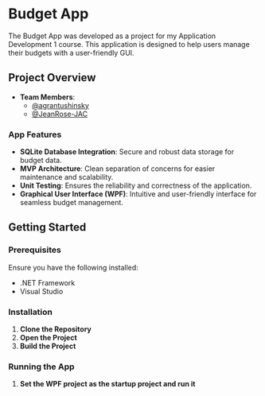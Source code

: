 # Budget App

The Budget App was developed as a project for my Application Development 1 course. This application is designed to help users manage their budgets with a user-friendly GUI.

## Project Overview
- **Team Members**:
  - [@agrantushinsky](https://github.com/agrantushinsky)
  - [@JeanRose-JAC](https://github.com/JeanRose-JAC)

### App Features

- **SQLite Database Integration**: Secure and robust data storage for budget data.
- **MVP Architecture**: Clean separation of concerns for easier maintenance and scalability.
- **Unit Testing**: Ensures the reliability and correctness of the application.
- **Graphical User Interface (WPF)**: Intuitive and user-friendly interface for seamless budget management.

## Getting Started

### Prerequisites

Ensure you have the following installed:
- .NET Framework
- Visual Studio

### Installation

1. **Clone the Repository**
2. **Open the Project**
3. **Build the Project**

### Running the App
1. **Set the WPF project as the startup project and run it**
